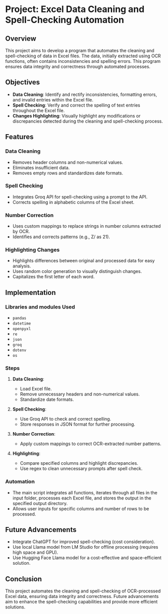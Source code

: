 # Project: Excel Data Cleaning and Spell-Checking Automation

## Overview
This project aims to develop a program that automates the cleaning and spell-checking of data in Excel files. The data, initially extracted using OCR functions, often contains inconsistencies and spelling errors. This program ensures data integrity and correctness through automated processes.

## Objectives
- **Data Cleaning**: Identify and rectify inconsistencies, formatting errors, and invalid entries within the Excel file.
- **Spell Checking**: Verify and correct the spelling of text entries throughout the Excel file.
- **Changes Highlighting**: Visually highlight any modifications or discrepancies detected during the cleaning and spell-checking process.

## Features

### Data Cleaning
- Removes header columns and non-numerical values.
- Eliminates insufficient data.
- Removes empty rows and standardizes date formats.

### Spell Checking
- Integrates Groq API for spell-checking using a prompt to the API.
- Corrects spelling in alphabetic columns of the Excel sheet.

### Number Correction
- Uses custom mappings to replace strings in number columns extracted by OCR.
- Identifies and corrects patterns (e.g., Z/ as 21).

### Highlighting Changes
- Highlights differences between original and processed data for easy analysis.
- Uses random color generation to visually distinguish changes.
- Capitalizes the first letter of each word.

## Implementation

### Libraries and modules Used
- `pandas`
- `datetime`
- `openpyxl`
- `re`
- `json`
- `groq`
- `dotenv`
- `os`

### Steps
1. **Data Cleaning**:
   - Load Excel file.
   - Remove unnecessary headers and non-numerical values.
   - Standardize date formats.
   
2. **Spell Checking**:
   - Use Groq API to check and correct spelling.
   - Store responses in JSON format for further processing.
   
3. **Number Correction**:
   - Apply custom mappings to correct OCR-extracted number patterns.
   
4. **Highlighting**:
   - Compare specified columns and highlight discrepancies.
   - Use regex to clean unnecessary prompts after spell check.

### Automation
- The main script integrates all functions, iterates through all files in the input folder, processes each Excel file, and stores the output in the specified output directory.
- Allows user inputs for specific columns and number of rows to be processed.

## Future Advancements
- Integrate ChatGPT for improved spell-checking (cost consideration).
- Use local Llama model from LM Studio for offline processing (requires high space and GPU).
- Use Hugging Face Llama model for a cost-effective and space-efficient solution.

## Conclusion
This project automates the cleaning and spell-checking of OCR-processed Excel data, ensuring data integrity and correctness. Future advancements aim to enhance the spell-checking capabilities and provide more efficient solutions.
